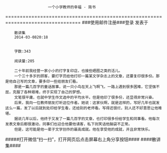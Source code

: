                        一个小学教师的幸福 - 简书
================================================================================
###使用邮件注册###登录        发表于


        
        散讲集
        2014-03-0820:18


        字数:343

        阅读量:205

        二十年前我经营一家小小的打字复印店，也接些晒图之类的活儿。
        一个三十多岁的顾客，要打字员给他打印一篇某文学杂志上的文章，还要复印很多份。那是他自己写的文章，要多印一些给朋友们看。
        那是一篇几百字的童话故事，说一只小鸟在天上飞啊飞，一路上遇到很多困难，它坚强不屈，克服了各种艰难，终于实现了自己的梦想。
        文笔很平庸，也就中学生作文选中的平均水平。但是他印了很多份，还显得非常兴奋。
        后来，我向一位教师朋友打听这位作者。她说：这家伙啊，就是这样的，写好几年也就发这么一篇，发了以后就到处印给学生看，还给别的老师看。写得还很烂，别人还不好意思让他难堪。
        据说几年以后，他终于又发了一篇几百字的文章，也打印很多份给学生和同事看。他每次发表文章后都很激动，同事们也迎合他要他请客，私下则笑话他脑袋不正常。
        但是，这可能是他一辈子文学创作的最高成就。他在享受他的成就，并且非常快乐。
#####打开微信“扫一扫”，打开网页后点击屏幕右上角分享按钮####
        ####散讲集####
      